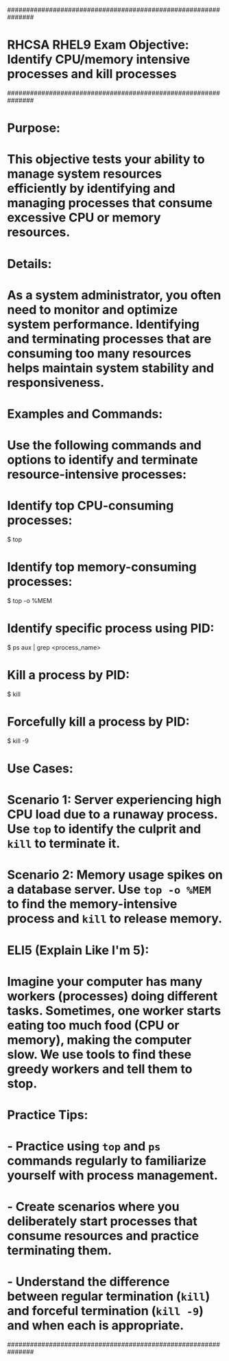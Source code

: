 ###############################################################
# RHCSA RHEL9 Exam Objective: Identify CPU/memory intensive processes and kill processes
###############################################################

# Purpose:
#   This objective tests your ability to manage system resources efficiently by identifying and managing processes that consume excessive CPU or memory resources.

# Details:
#   As a system administrator, you often need to monitor and optimize system performance. Identifying and terminating processes that are consuming too many resources helps maintain system stability and responsiveness.

# Examples and Commands:
#   Use the following commands and options to identify and terminate resource-intensive processes:

#   Identify top CPU-consuming processes:
$ top

#   Identify top memory-consuming processes:
$ top -o %MEM

#   Identify specific process using PID:
$ ps aux | grep <process_name>

#   Kill a process by PID:
$ kill <PID>

#   Forcefully kill a process by PID:
$ kill -9 <PID>

# Use Cases:
#   Scenario 1: Server experiencing high CPU load due to a runaway process. Use `top` to identify the culprit and `kill` to terminate it.
#   Scenario 2: Memory usage spikes on a database server. Use `top -o %MEM` to find the memory-intensive process and `kill` to release memory.

# ELI5 (Explain Like I'm 5):
#   Imagine your computer has many workers (processes) doing different tasks. Sometimes, one worker starts eating too much food (CPU or memory), making the computer slow. We use tools to find these greedy workers and tell them to stop.

# Practice Tips:
#   - Practice using `top` and `ps` commands regularly to familiarize yourself with process management.
#   - Create scenarios where you deliberately start processes that consume resources and practice terminating them.
#   - Understand the difference between regular termination (`kill`) and forceful termination (`kill -9`) and when each is appropriate.

###############################################################

